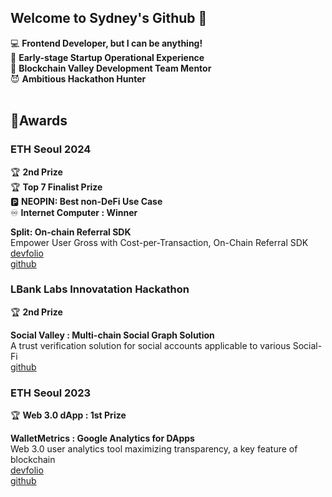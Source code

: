 ## Welcome to Sydney's Github 🙌

💻 **Frontend Developer, but I can be anything!**  <br />
🚀 **Early-stage Startup Operational Experience**<br />
🔗 **Blockchain Valley Development Team Mentor**<br />
😈 **Ambitious Hackathon Hunter**<br />
<br />


## 🏅Awards
### ETH Seoul 2024
🏆 **2nd Prize** <br />
🏆 **Top 7 Finalist Prize** <br />
🅿️ **NEOPIN: Best non-DeFi Use Case** <br />
♾️ **Internet Computer : Winner** <br />

**Split: On-chain Referral SDK** <br />
Empower User Gross with Cost-per-Transaction, On-Chain Referral SDK <br />
[devfolio](https://devfolio.co/projects/split-onchain-referral-sdk-0c4c)   
[github](https://github.com/mijungee/split-monorepo)   


### LBank Labs Innovatation Hackathon
🏆 **2nd Prize** <br />

**Social Valley : Multi-chain Social Graph Solution** <br />
A trust verification solution for social accounts applicable to various Social-Fi  <br />
[github](https://github.com/djm07073/social-valley)   



### ETH Seoul 2023
🏆 **Web 3.0 dApp : 1st Prize**

**WalletMetrics : Google Analytics for DApps**<br />
Web 3.0 user analytics tool maximizing transparency, a key feature of blockchain<br />
[devfolio](https://devfolio.co/projects/walletmetrics-google-analytics-for-dapps-7987)   <br />
[github](https://github.com/DoYam/walletmetrics-client) <br />


